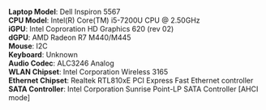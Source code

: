 **Laptop Model**: Dell Inspiron 5567  
**CPU Model**: Intel(R) Core(TM) i5-7200U CPU @ 2.50GHz  
**iGPU**: Intel Coproration HD Graphics 620 (rev 02)  
**dGPU**: AMD Radeon R7 M440/M445  
**Mouse**: I2C  
**Keyboard**: Unknown  
**Audio Codec**: ALC3246 Analog  
**WLAN Chipset**: Intel Corporation Wireless 3165  
**Ethernet Chipset**: Realtek RTL810xE PCI Express Fast Ethernet controller  
**SATA Controller**: Intel Corporation Sunrise Point-LP SATA Controller [AHCI mode]  
